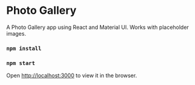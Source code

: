 # Photo Gallery

A Photo Gallery app using React and Material UI. Works with placeholder images.

### `npm install`

### `npm start`

Open [http://localhost:3000](http://localhost:3000) to view it in the browser.

